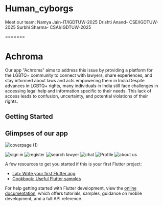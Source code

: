 # Human_cyborgs
Meet our team:
Namya Jain-IT/IGDTUW-2025
Drishti Anand- CSE/IGDTUW-2025
Surbhi Sharma- CSAI/IGDTUW-2025

=======
# Achroma

Our app "Achroma" aims to address this issue by providing a platform for the LGBTQ+ community to connect with lawyers, share experiences, and stay informed about laws and acts empowering them in India.Despite advances in LGBTQ+ rights, many individuals in India still face challenges in accessing legal help and information specific to their needs. This lack of access leads to confusion, uncertainty, and potential violations of their rights. 

## Getting Started

## Glimpses of our app
![coverpage (1)](https://user-images.githubusercontent.com/91187555/218303933-e2c8e271-fbc3-4001-8170-181acb6d896f.png)

![sign in](https://user-images.githubusercontent.com/91187555/218303937-e4ecf63b-e5f7-48c3-a7a0-14a4dfb0f970.png)
![register](https://user-images.githubusercontent.com/91187555/218303940-d3045bb7-905f-4e71-8ffc-fb95455748a2.png)
![search lawyer](https://user-images.githubusercontent.com/91187555/218303945-7be88f81-2286-417a-8028-d063e60b6d69.png)
![chat](https://user-images.githubusercontent.com/91187555/218303949-58bbdd3b-2857-45ca-a933-58ed427a59f5.png)
![Profile](https://user-images.githubusercontent.com/91187555/218303953-53f2e137-f605-4c53-bc3b-fa9572e3007e.png)
![about us](https://user-images.githubusercontent.com/91187555/218303955-418bef6f-d811-4813-8363-cfa90d238370.png)

A few resources to get you started if this is your first Flutter project:

- [Lab: Write your first Flutter app](https://docs.flutter.dev/get-started/codelab)
- [Cookbook: Useful Flutter samples](https://docs.flutter.dev/cookbook)

For help getting started with Flutter development, view the
[online documentation](https://docs.flutter.dev/), which offers tutorials,
samples, guidance on mobile development, and a full API reference.
